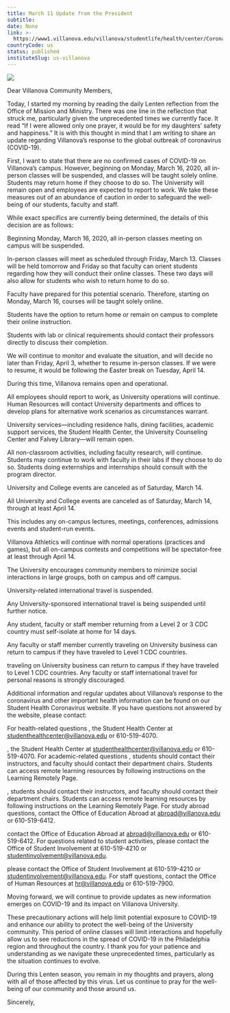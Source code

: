 ```yaml
---
title: March 11 Update from the President
subtitle: 
date: None
link: >-
  https://www1.villanova.edu/villanova/studentlife/health/center/Coronavirus/mar-11-coronavirus-update.html
countryCode: us
status: published
instituteSlug: us-villanova
---
```

![](https://www1.villanova.edu/etc/designs/villanova/favicon.ico)

Dear Villanova Community Members,

Today, I started my morning by reading the daily Lenten reflection from the Office of Mission and Ministry. There was one line in the reflection that struck me, particularly given the unprecedented times we currently face. It read “If I were allowed only one prayer, it would be for my daughters’ safety and happiness.” It is with this thought in mind that I am writing to share an update regarding Villanova’s response to the global outbreak of coronavirus (COVID-19).

First, I want to state that there are no confirmed cases of COVID-19 on Villanova’s campus. However, beginning on Monday, March 16, 2020, all in-person classes will be suspended, and classes will be taught solely online. Students may return home if they choose to do so. The University will remain open and employees are expected to report to work. We take these measures out of an abundance of caution in order to safeguard the well-being of our students, faculty and staff.

While exact specifics are currently being determined, the details of this decision are as follows:

Beginning Monday, March 16, 2020, all in-person classes meeting on campus will be suspended.

In-person classes will meet as scheduled through Friday, March 13. Classes will be held tomorrow and Friday so that faculty can orient students regarding how they will conduct their online classes. These two days will also allow for students who wish to return home to do so.

Faculty have prepared for this potential scenario. Therefore, starting on Monday, March 16, courses will be taught solely online.

Students have the option to return home or remain on campus to complete their online instruction.

Students with lab or clinical requirements should contact their professors directly to discuss their completion.

We will continue to monitor and evaluate the situation, and will decide no later than Friday, April 3, whether to resume in-person classes. If we were to resume, it would be following the Easter break on Tuesday, April 14.

During this time, Villanova remains open and operational.

All employees should report to work, as University operations will continue. Human Resources will contact University departments and offices to develop plans for alternative work scenarios as circumstances warrant.

University services—including residence halls, dining facilities, academic support services, the Student Health Center, the University Counseling Center and Falvey Library—will remain open.

All non-classroom activities, including faculty research, will continue. Students may continue to work with faculty in their labs if they choose to do so. Students doing externships and internships should consult with the program director.

University and College events are canceled as of Saturday, March 14.

All University and College events are canceled as of Saturday, March 14, through at least April 14.

This includes any on-campus lectures, meetings, conferences, admissions events and student-run events.

Villanova Athletics will continue with normal operations (practices and games), but all on-campus contests and competitions will be spectator-free at least through April 14.

The University encourages community members to minimize social interactions in large groups, both on campus and off campus.

University-related international travel is suspended.

Any University-sponsored international travel is being suspended until further notice.

Any student, faculty or staff member returning from a Level 2 or 3 CDC country must self-isolate at home for 14 days.

Any faculty or staff member currently traveling on University business can return to campus if they have traveled to Level 1 CDC countries.

traveling on University business can return to campus if they have traveled to Level 1 CDC countries. Any faculty or staff international travel for personal reasons is strongly discouraged.

Additional information and regular updates about Villanova’s response to the coronavirus and other important health information can be found on our Student Health Coronavirus website. If you have questions not answered by the website, please contact:

For health-related questions , the Student Health Center at studenthealthcenter@villanova.edu or 610-519-4070.

, the Student Health Center at studenthealthcenter@villanova.edu or 610-519-4070. For academic-related questions , students should contact their instructors, and faculty should contact their department chairs. Students can access remote learning resources by following instructions on the Learning Remotely Page.

, students should contact their instructors, and faculty should contact their department chairs. Students can access remote learning resources by following instructions on the Learning Remotely Page. For study abroad questions, contact the Office of Education Abroad at abroad@villanova.edu or 610-519-6412.

contact the Office of Education Abroad at abroad@villanova.edu or 610-519-6412. For questions related to student activities, please contact the Office of Student Involvement at 610-519-4210 or studentinvolvement@villanova.edu.

please contact the Office of Student Involvement at 610-519-4210 or studentinvolvement@villanova.edu. For staff questions, contact the Office of Human Resources at hr@villanova.edu or 610-519-7900.

Moving forward, we will continue to provide updates as new information emerges on COVID-19 and its impact on Villanova University.

These precautionary actions will help limit potential exposure to COVID-19 and enhance our ability to protect the well-being of the University community. This period of online classes will limit interactions and hopefully allow us to see reductions in the spread of COVID-19 in the Philadelphia region and throughout the country. I thank you for your patience and understanding as we navigate these unprecedented times, particularly as the situation continues to evolve.

During this Lenten season, you remain in my thoughts and prayers, along with all of those affected by this virus. Let us continue to pray for the well-being of our community and those around us.

Sincerely,